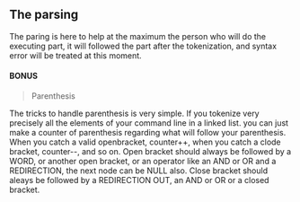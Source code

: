 ## The parsing

The paring is here to help at the maximum the person who will do the executing part, it will followed the part after the tokenization, and syntax error will be treated at this moment.

#### BONUS
> Parenthesis

The tricks to handle parenthesis is very simple. 
If you tokenize very precisely all the elements of your command line in a linked list. you can just make a counter of parenthesis regarding what will follow your parenthesis.
When you catch a valid openbracket, counter++, when you catch a clode bracket, counter--, and so on.
Open bracket should always be followed by a WORD, or another open bracket, or an operator like an AND or OR and a REDIRECTION, the next node can be NULL also.
Close bracket should aleays be followed by a REDIRECTION OUT, an AND or OR or a closed bracket.

